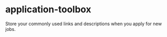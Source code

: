 # application-toolbox

Store your commonly used links and descriptions when you apply for new jobs.

